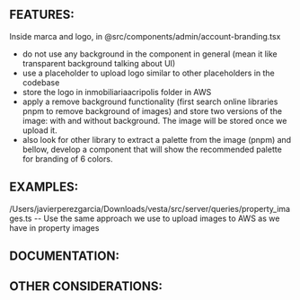 ## FEATURES:
Inside marca and logo, in @src/components/admin/account-branding.tsx                                                        
- do not use any background in the component in general (mean it like transparent background talking about UI)                                                                 
- use a placeholder to upload logo similar to other placeholders in the codebase                                      
- store the logo in inmobiliariaacripolis folder in AWS
- apply a remove background functionality (first search online libraries pnpm to remove background of images) and store two versions of the image: with and without background. The image will be stored once we upload it.
- also look for other library to extract a palette from the image (pnpm) and bellow, develop a component that will show the recommended palette for branding of 6 colors.
                                                                                           


## EXAMPLES:
/Users/javierperezgarcia/Downloads/vesta/src/server/queries/property_images.ts -- Use the same approach we use to upload images to AWS as we have in property images





## DOCUMENTATION:


## OTHER CONSIDERATIONS:
